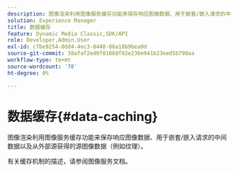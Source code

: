 ```yaml
---
description: 图像渲染利用图像服务缓存功能来保存响应图像数据、用于嵌套/嵌入请求的中间数据以及从外部源获得的源图像数据（例如纹理）。
solution: Experience Manager
title: 数据缓存
feature: Dynamic Media Classic,SDK/API
role: Developer,Admin,User
exl-id: c7be9254-0dd4-4ec3-8448-86a18b9bea0d
source-git-commit: 38afaf2ed0f01868f02e236e941b23eed5b790aa
workflow-type: tm+mt
source-wordcount: '78'
ht-degree: 0%

---
```


# 数据缓存{#data-caching}

图像渲染利用图像服务缓存功能来保存响应图像数据、用于嵌套/嵌入请求的中间数据以及从外部源获得的源图像数据（例如纹理）。

有关缓存机制的描述，请参阅图像服务文档。
